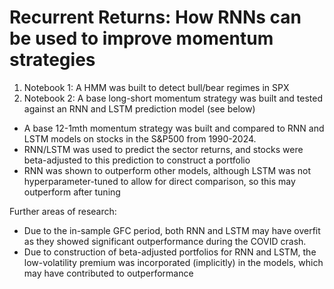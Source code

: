 # Recurrent Returns: How RNNs can be used to improve momentum strategies
1. Notebook 1: A HMM was built to detect bull/bear regimes in SPX
2. Notebook 2: A base long-short momentum strategy was built and tested against an RNN and LSTM prediction model (see below)

- A base 12-1mth momentum strategy was built and compared to RNN and LSTM models on stocks in the S&P500 from 1990-2024.
- RNN/LSTM was used to predict the sector returns, and stocks were beta-adjusted to this prediction to construct a portfolio
- RNN was shown to outperform other models, although LSTM was not hyperparameter-tuned to allow for direct comparison, so this may outperform after tuning

Further areas of research: 
- Due to the in-sample GFC period, both RNN and LSTM may have overfit as they showed significant outperformance during the COVID crash.
- Due to construction of beta-adjusted portfolios for RNN and LSTM, the low-volatility premium was incorporated (implicitly) in the models, which may have contributed to outperformance
